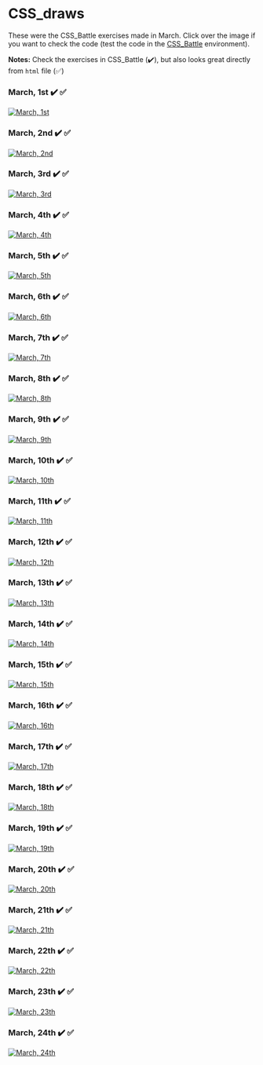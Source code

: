 # CSS_draws

These were the CSS_Battle exercises made in March. Click over the image if you want to check the code (test the code in the [CSS_Battle](https://cssbattle.dev/) environment).

**Notes:** Check the exercises in CSS_Battle (✔️), but also looks great directly from `html` file (✅)

### March, 1st ✔️ ✅
[![March, 1st](draws/01.png)](html/01.html)

### March, 2nd ✔️ ✅
[![March, 2nd](draws/02.png)](html/02.html)

### March, 3rd ✔️ ✅
[![March, 3rd](draws/03.png)](html/03.html)

### March, 4th ✔️ ✅
[![March, 4th](draws/04.png)](html/04.html)

### March, 5th ✔️ ✅
[![March, 5th](draws/05.png)](html/05.html)

### March, 6th ✔️ ✅
[![March, 6th](draws/06.png)](html/06.html)

### March, 7th ✔️ ✅
[![March, 7th](draws/07.png)](html/07.html)

### March, 8th ✔️ ✅
[![March, 8th](draws/08.png)](html/08.html)

### March, 9th ✔️ ✅
[![March, 9th](draws/09.png)](html/09.html)

### March, 10th ✔️ ✅
[![March, 10th](draws/10.png)](html/10.html)

### March, 11th ✔️ ✅
[![March, 11th](draws/11.png)](html/11.html)

### March, 12th ✔️ ✅
[![March, 12th](draws/12.png)](html/12.html)

### March, 13th ✔️ ✅
[![March, 13th](draws/13.png)](html/13.html)

### March, 14th ✔️ ✅
[![March, 14th](draws/14.png)](html/14.html)

### March, 15th ✔️ ✅
[![March, 15th](draws/15.png)](html/15.html)

### March, 16th ✔️ ✅
[![March, 16th](draws/16.png)](html/16.html)

### March, 17th ✔️ ✅
[![March, 17th](draws/17.png)](html/17.html)

### March, 18th ✔️ ✅
[![March, 18th](draws/18.png)](html/18.html)

### March, 19th ✔️ ✅
[![March, 19th](draws/19.png)](html/19.html)

### March, 20th ✔️ ✅
[![March, 20th](draws/20.png)](html/20.html)

### March, 21th ✔️ ✅
[![March, 21th](draws/21.png)](html/21.html)

### March, 22th ✔️ ✅
[![March, 22th](draws/22.png)](html/22.html)

### March, 23th ✔️ ✅
[![March, 23th](draws/23.png)](html/23.html)

### March, 24th ✔️ ✅
[![March, 24th](draws/24.png)](html/24.html)
